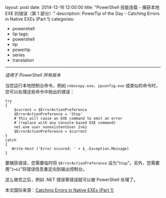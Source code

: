﻿layout: post
date: 2014-12-16 12:00:00
title: "PowerShell 技能连载 - 捕获本地 EXE 的错误（第 1 部分）"
description: PowerTip of the Day - Catching Errors in Native EXEs (Part 1)
categories:
- powershell
- tip
tags:
- powershell
- tip
- powertip
- series
- translation
---
_适用于 PowerShell 所有版本_

当您运行本地控制台命令，例如 `robocopy.exe`、`ipconfig.exe` 或类似的命令时，您可以处理这些命令中抛出的错误：

    try
    {
        $current = $ErrorActionPreference
        $ErrorActionPreference = 'Stop'
        # this will cause an EXE command to emit an error
        # (replace with any console-based EXE command)
        net.exe user nonexistentUser 2>&1
        $ErrorActionPreference = $current
    }
    catch
    {
       Write-Host ('Error occured: ' + $_.Exception.Message)
    } 

要捕获错误，您需要临时将 `$ErrorActionPreference` 设为“`Stop`”。另外，您需要用“`2>&1`”将错误信息重定向到输出控制台。

这么做完之后，例如 .NET 错误等错误就可以被 PowerShell 处理了。

<!--more-->
本文国际来源：[Catching Errors in Native EXEs (Part 1)](http://community.idera.com/powershell/powertips/b/tips/posts/catching-errors-in-native-exes-part-1)
